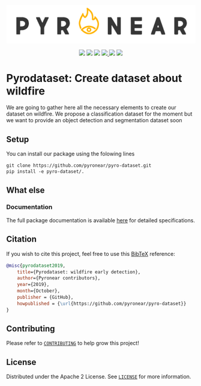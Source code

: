 ![PyroNear Logo](docs/source/_static/img/pyronear-logo-dark.png)

<p align="center">
    <a href="LICENSE" alt="License">
        <img src="https://img.shields.io/badge/License-AGPL%20v3-blue.svg" /></a>
    <a href="https://www.codacy.com/gh/pyronear/pyro-dataset/dashboard?utm_source=github.com&amp;utm_medium=referral&amp;utm_content=pyronear/pyro-dataset&amp;utm_campaign=Badge_Grade">
        <img src="https://app.codacy.com/project/badge/Grade/7f17d9f2448248dd93d84331e93523e1"/></a>
    <a href="https://github.com/pyronear/pyro-dataset/actions?query=workflow%3Apython-package">
        <img src="https://github.com/pyronear/pyro-dataset/workflows/python-package/badge.svg" /></a>
    <a href="https://codecov.io/gh/pyronear/pyro-dataset">
  		<img src="https://codecov.io/gh/pyronear/pyro-dataset/branch/master/graph/badge.svg" />
	</a>
    <a href="https://pyronear.github.io/pyro-dataset">
  		<img src="https://img.shields.io/badge/docs-available-blue.svg" /></a>
    <a href="https://pypi.org/project/pyrodataset/" alt="Pypi">
        <img src="https://img.shields.io/badge/pypi-v0.1.1-blue.svg" /></a>
</p>




# Pyrodataset: Create dataset about wildfire

We are going to gather here all the necessary elements to create our dataset on wildfire. We propose a classification dataset for the moment but we want to provide an object detection and segmentation dataset soon

## Setup

You can install our package using the folowing lines

```shell
git clone https://github.com/pyronear/pyro-dataset.git
pip install -e pyro-dataset/.
```

## What else

### Documentation

The full package documentation is available [here](https://pyronear.org/pyro-dataset/) for detailed specifications.

## Citation

If you wish to cite this project, feel free to use this [BibTeX](http://www.bibtex.org/) reference:

```bibtex
@misc{pyrodataset2019,
    title={Pyrodataset: wildfire early detection},
    author={Pyronear contributors},
    year={2019},
    month={October},
    publisher = {GitHub},
    howpublished = {\url{https://github.com/pyronear/pyro-dataset}}
}
```


## Contributing

Please refer to [`CONTRIBUTING`](CONTRIBUTING.md) to help grow this project!



## License

Distributed under the Apache 2 License. See [`LICENSE`](LICENSE) for more information.

